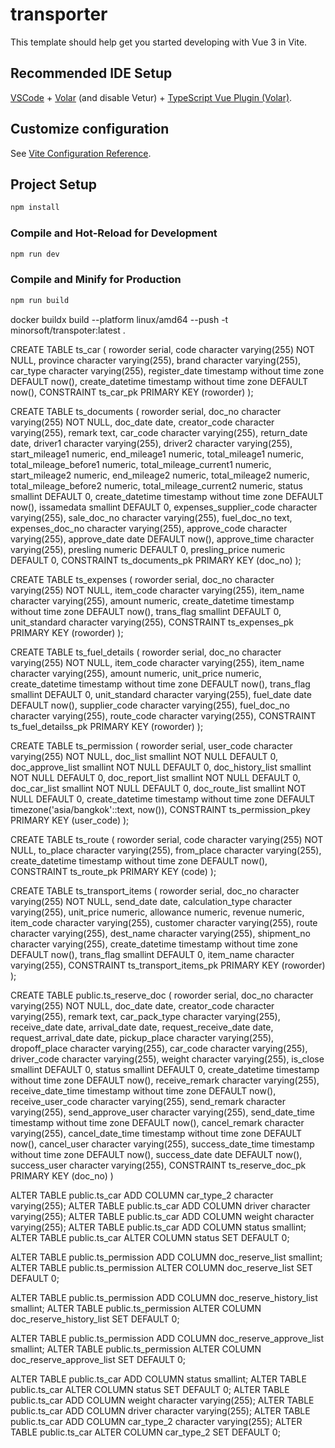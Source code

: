 # transporter

This template should help get you started developing with Vue 3 in Vite.

## Recommended IDE Setup

[VSCode](https://code.visualstudio.com/) + [Volar](https://marketplace.visualstudio.com/items?itemName=johnsoncodehk.volar) (and disable Vetur) + [TypeScript Vue Plugin (Volar)](https://marketplace.visualstudio.com/items?itemName=johnsoncodehk.vscode-typescript-vue-plugin).

## Customize configuration

See [Vite Configuration Reference](https://vitejs.dev/config/).

## Project Setup

```sh
npm install
```

### Compile and Hot-Reload for Development

```sh
npm run dev
```

### Compile and Minify for Production

```sh
npm run build
```


docker buildx build --platform linux/amd64 --push -t minorsoft/transpoter:latest .


CREATE TABLE ts_car
(
  roworder serial,
  code character varying(255) NOT NULL,
  province character varying(255),
  brand character varying(255),
  car_type character varying(255),
  register_date timestamp without time zone DEFAULT now(),
  create_datetime timestamp without time zone DEFAULT now(),
  CONSTRAINT ts_car_pk PRIMARY KEY (roworder)
);

CREATE TABLE ts_documents
(
  roworder serial,
  doc_no character varying(255) NOT NULL,
  doc_date date,
  creator_code character varying(255),
  remark text,
  car_code character varying(255),
  return_date date,
  driver1 character varying(255),
  driver2 character varying(255),
  start_mileage1 numeric,
  end_mileage1 numeric,
  total_mileage1 numeric,
  total_mileage_before1 numeric,
  total_mileage_current1 numeric,
  start_mileage2 numeric,
  end_mileage2 numeric,
  total_mileage2 numeric,
  total_mileage_before2 numeric,
  total_mileage_current2 numeric,
  status smallint DEFAULT 0,
  create_datetime timestamp without time zone DEFAULT now(),
  issamedata smallint DEFAULT 0,
  expenses_supplier_code character varying(255),
  sale_doc_no character varying(255),
  fuel_doc_no text,
  expenses_doc_no character varying(255),
  approve_code character varying(255),
  approve_date date DEFAULT now(),
  approve_time character varying(255),
  presling numeric DEFAULT 0,
  presling_price numeric DEFAULT 0,
  CONSTRAINT ts_documents_pk PRIMARY KEY (doc_no)
);

CREATE TABLE ts_expenses
(
  roworder serial,
  doc_no character varying(255) NOT NULL,
  item_code character varying(255),
  item_name character varying(255),
  amount numeric,
  create_datetime timestamp without time zone DEFAULT now(),
  trans_flag smallint DEFAULT 0,
  unit_standard character varying(255),
  CONSTRAINT ts_expenses_pk PRIMARY KEY (roworder)
);

CREATE TABLE ts_fuel_details
(
  roworder serial,
  doc_no character varying(255) NOT NULL,
  item_code character varying(255),
  item_name character varying(255),
  amount numeric,
  unit_price numeric,
  create_datetime timestamp without time zone DEFAULT now(),
  trans_flag smallint DEFAULT 0,
  unit_standard character varying(255),
  fuel_date date DEFAULT now(),
  supplier_code character varying(255),
  fuel_doc_no character varying(255),
  route_code character varying(255),
  CONSTRAINT ts_fuel_detailss_pk PRIMARY KEY (roworder)
);


CREATE TABLE ts_permission
(
  roworder serial,
  user_code character varying(255) NOT NULL,
  doc_list smallint NOT NULL DEFAULT 0,
  doc_approve_list smallint NOT NULL DEFAULT 0,
  doc_history_list smallint NOT NULL DEFAULT 0,
  doc_report_list smallint NOT NULL DEFAULT 0,
  doc_car_list smallint NOT NULL DEFAULT 0,
  doc_route_list smallint NOT NULL DEFAULT 0,
  create_datetime timestamp without time zone DEFAULT timezone('asia/bangkok'::text, now()),
  CONSTRAINT ts_permission_pkey PRIMARY KEY (user_code)
);

CREATE TABLE ts_route
(
  roworder serial,
  code character varying(255) NOT NULL,
  to_place character varying(255),
  from_place character varying(255),
  create_datetime timestamp without time zone DEFAULT now(),
  CONSTRAINT ts_route_pk PRIMARY KEY (code)
);

CREATE TABLE ts_transport_items
(
  roworder serial,
  doc_no character varying(255) NOT NULL,
  send_date date,
  calculation_type character varying(255),
  unit_price numeric,
  allowance numeric,
  revenue numeric,
  item_code character varying(255),
  customer character varying(255),
  route character varying(255),
  dest_name character varying(255),
  shipment_no character varying(255),
  create_datetime timestamp without time zone DEFAULT now(),
  trans_flag smallint DEFAULT 0,
  item_name character varying(255),
  CONSTRAINT ts_transport_items_pk PRIMARY KEY (roworder)
);

CREATE TABLE public.ts_reserve_doc
(
  roworder serial,
  doc_no character varying(255) NOT NULL,
  doc_date date,
  creator_code character varying(255),
  remark text,
  car_pack_type character varying(255),
  receive_date date,
  arrival_date date,
  request_receive_date date,
  request_arrival_date date,
  pickup_place character varying(255),
  dropoff_place character varying(255),
  car_code character varying(255),
  driver_code character varying(255),
  weight character varying(255),
  is_close smallint DEFAULT 0,
  status smallint DEFAULT 0,
  create_datetime timestamp without time zone DEFAULT now(),
  receive_remark character varying(255),
  receive_date_time timestamp without time zone DEFAULT now(),
  receive_user_code character varying(255),
  send_remark character varying(255),
  send_approve_user character varying(255),
  send_date_time timestamp without time zone DEFAULT now(),
  cancel_remark character varying(255),
  cancel_date_time timestamp without time zone DEFAULT now(),
  cancel_user character varying(255),
  success_date_time timestamp without time zone DEFAULT now(),
  success_date date DEFAULT now(),
  success_user character varying(255),
  CONSTRAINT ts_reserve_doc_pk PRIMARY KEY (doc_no)
)


ALTER TABLE public.ts_car ADD COLUMN car_type_2 character varying(255);
ALTER TABLE public.ts_car ADD COLUMN driver character varying(255);
ALTER TABLE public.ts_car ADD COLUMN weight character varying(255);
ALTER TABLE public.ts_car ADD COLUMN status smallint;
ALTER TABLE public.ts_car ALTER COLUMN status SET DEFAULT 0;

ALTER TABLE public.ts_permission ADD COLUMN doc_reserve_list smallint;
ALTER TABLE public.ts_permission ALTER COLUMN doc_reserve_list SET DEFAULT 0;


ALTER TABLE public.ts_permission ADD COLUMN doc_reserve_history_list smallint;
ALTER TABLE public.ts_permission ALTER COLUMN doc_reserve_history_list SET DEFAULT 0;

ALTER TABLE public.ts_permission ADD COLUMN doc_reserve_approve_list smallint;
ALTER TABLE public.ts_permission ALTER COLUMN doc_reserve_approve_list SET DEFAULT 0;


ALTER TABLE public.ts_car ADD COLUMN status smallint;
ALTER TABLE public.ts_car ALTER COLUMN status SET DEFAULT 0;
ALTER TABLE public.ts_car ADD COLUMN weight character varying(255);
ALTER TABLE public.ts_car ADD COLUMN driver character varying(255);
ALTER TABLE public.ts_car ADD COLUMN car_type_2 character varying(255);
ALTER TABLE public.ts_car ALTER COLUMN car_type_2 SET DEFAULT 0;